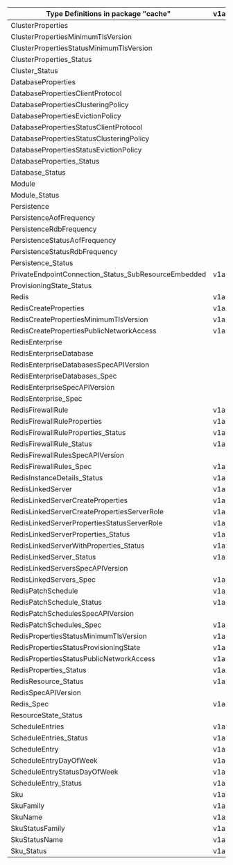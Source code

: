 | Type Definitions in package "cache"                  | v1alpha1api20201201 | v1alpha1api20210301 | v1beta20201201 | v1beta20210301 |
|------------------------------------------------------|---------------------|---------------------|----------------|----------------|
| ClusterProperties                                    |                     | v1alpha1api20210301 |                | v1beta20210301 |
| ClusterPropertiesMinimumTlsVersion                   |                     | v1alpha1api20210301 |                | v1beta20210301 |
| ClusterPropertiesStatusMinimumTlsVersion             |                     | v1alpha1api20210301 |                | v1beta20210301 |
| ClusterProperties_Status                             |                     | v1alpha1api20210301 |                | v1beta20210301 |
| Cluster_Status                                       |                     | v1alpha1api20210301 |                | v1beta20210301 |
| DatabaseProperties                                   |                     | v1alpha1api20210301 |                | v1beta20210301 |
| DatabasePropertiesClientProtocol                     |                     | v1alpha1api20210301 |                | v1beta20210301 |
| DatabasePropertiesClusteringPolicy                   |                     | v1alpha1api20210301 |                | v1beta20210301 |
| DatabasePropertiesEvictionPolicy                     |                     | v1alpha1api20210301 |                | v1beta20210301 |
| DatabasePropertiesStatusClientProtocol               |                     | v1alpha1api20210301 |                | v1beta20210301 |
| DatabasePropertiesStatusClusteringPolicy             |                     | v1alpha1api20210301 |                | v1beta20210301 |
| DatabasePropertiesStatusEvictionPolicy               |                     | v1alpha1api20210301 |                | v1beta20210301 |
| DatabaseProperties_Status                            |                     | v1alpha1api20210301 |                | v1beta20210301 |
| Database_Status                                      |                     | v1alpha1api20210301 |                | v1beta20210301 |
| Module                                               |                     | v1alpha1api20210301 |                | v1beta20210301 |
| Module_Status                                        |                     | v1alpha1api20210301 |                | v1beta20210301 |
| Persistence                                          |                     | v1alpha1api20210301 |                | v1beta20210301 |
| PersistenceAofFrequency                              |                     | v1alpha1api20210301 |                | v1beta20210301 |
| PersistenceRdbFrequency                              |                     | v1alpha1api20210301 |                | v1beta20210301 |
| PersistenceStatusAofFrequency                        |                     | v1alpha1api20210301 |                | v1beta20210301 |
| PersistenceStatusRdbFrequency                        |                     | v1alpha1api20210301 |                | v1beta20210301 |
| Persistence_Status                                   |                     | v1alpha1api20210301 |                | v1beta20210301 |
| PrivateEndpointConnection_Status_SubResourceEmbedded | v1alpha1api20201201 | v1alpha1api20210301 | v1beta20201201 | v1beta20210301 |
| ProvisioningState_Status                             |                     | v1alpha1api20210301 |                | v1beta20210301 |
| Redis                                                | v1alpha1api20201201 |                     | v1beta20201201 |                |
| RedisCreateProperties                                | v1alpha1api20201201 |                     | v1beta20201201 |                |
| RedisCreatePropertiesMinimumTlsVersion               | v1alpha1api20201201 |                     | v1beta20201201 |                |
| RedisCreatePropertiesPublicNetworkAccess             | v1alpha1api20201201 |                     | v1beta20201201 |                |
| RedisEnterprise                                      |                     | v1alpha1api20210301 |                | v1beta20210301 |
| RedisEnterpriseDatabase                              |                     | v1alpha1api20210301 |                | v1beta20210301 |
| RedisEnterpriseDatabasesSpecAPIVersion               |                     |                     |                | v1beta20210301 |
| RedisEnterpriseDatabases_Spec                        |                     | v1alpha1api20210301 |                | v1beta20210301 |
| RedisEnterpriseSpecAPIVersion                        |                     |                     |                | v1beta20210301 |
| RedisEnterprise_Spec                                 |                     | v1alpha1api20210301 |                | v1beta20210301 |
| RedisFirewallRule                                    | v1alpha1api20201201 |                     | v1beta20201201 |                |
| RedisFirewallRuleProperties                          | v1alpha1api20201201 |                     | v1beta20201201 |                |
| RedisFirewallRuleProperties_Status                   | v1alpha1api20201201 |                     | v1beta20201201 |                |
| RedisFirewallRule_Status                             | v1alpha1api20201201 |                     | v1beta20201201 |                |
| RedisFirewallRulesSpecAPIVersion                     |                     |                     | v1beta20201201 |                |
| RedisFirewallRules_Spec                              | v1alpha1api20201201 |                     | v1beta20201201 |                |
| RedisInstanceDetails_Status                          | v1alpha1api20201201 |                     | v1beta20201201 |                |
| RedisLinkedServer                                    | v1alpha1api20201201 |                     | v1beta20201201 |                |
| RedisLinkedServerCreateProperties                    | v1alpha1api20201201 |                     | v1beta20201201 |                |
| RedisLinkedServerCreatePropertiesServerRole          | v1alpha1api20201201 |                     | v1beta20201201 |                |
| RedisLinkedServerPropertiesStatusServerRole          | v1alpha1api20201201 |                     | v1beta20201201 |                |
| RedisLinkedServerProperties_Status                   | v1alpha1api20201201 |                     | v1beta20201201 |                |
| RedisLinkedServerWithProperties_Status               | v1alpha1api20201201 |                     | v1beta20201201 |                |
| RedisLinkedServer_Status                             | v1alpha1api20201201 |                     | v1beta20201201 |                |
| RedisLinkedServersSpecAPIVersion                     |                     |                     | v1beta20201201 |                |
| RedisLinkedServers_Spec                              | v1alpha1api20201201 |                     | v1beta20201201 |                |
| RedisPatchSchedule                                   | v1alpha1api20201201 |                     | v1beta20201201 |                |
| RedisPatchSchedule_Status                            | v1alpha1api20201201 |                     | v1beta20201201 |                |
| RedisPatchSchedulesSpecAPIVersion                    |                     |                     | v1beta20201201 |                |
| RedisPatchSchedules_Spec                             | v1alpha1api20201201 |                     | v1beta20201201 |                |
| RedisPropertiesStatusMinimumTlsVersion               | v1alpha1api20201201 |                     | v1beta20201201 |                |
| RedisPropertiesStatusProvisioningState               | v1alpha1api20201201 |                     | v1beta20201201 |                |
| RedisPropertiesStatusPublicNetworkAccess             | v1alpha1api20201201 |                     | v1beta20201201 |                |
| RedisProperties_Status                               | v1alpha1api20201201 |                     | v1beta20201201 |                |
| RedisResource_Status                                 | v1alpha1api20201201 |                     | v1beta20201201 |                |
| RedisSpecAPIVersion                                  |                     |                     | v1beta20201201 |                |
| Redis_Spec                                           | v1alpha1api20201201 |                     | v1beta20201201 |                |
| ResourceState_Status                                 |                     | v1alpha1api20210301 |                | v1beta20210301 |
| ScheduleEntries                                      | v1alpha1api20201201 |                     | v1beta20201201 |                |
| ScheduleEntries_Status                               | v1alpha1api20201201 |                     | v1beta20201201 |                |
| ScheduleEntry                                        | v1alpha1api20201201 |                     | v1beta20201201 |                |
| ScheduleEntryDayOfWeek                               | v1alpha1api20201201 |                     | v1beta20201201 |                |
| ScheduleEntryStatusDayOfWeek                         | v1alpha1api20201201 |                     | v1beta20201201 |                |
| ScheduleEntry_Status                                 | v1alpha1api20201201 |                     | v1beta20201201 |                |
| Sku                                                  | v1alpha1api20201201 | v1alpha1api20210301 | v1beta20201201 | v1beta20210301 |
| SkuFamily                                            | v1alpha1api20201201 |                     | v1beta20201201 |                |
| SkuName                                              | v1alpha1api20201201 | v1alpha1api20210301 | v1beta20201201 | v1beta20210301 |
| SkuStatusFamily                                      | v1alpha1api20201201 |                     | v1beta20201201 |                |
| SkuStatusName                                        | v1alpha1api20201201 | v1alpha1api20210301 | v1beta20201201 | v1beta20210301 |
| Sku_Status                                           | v1alpha1api20201201 | v1alpha1api20210301 | v1beta20201201 | v1beta20210301 |
